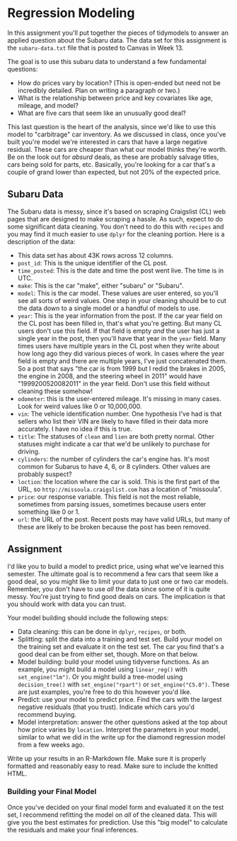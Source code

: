 # Regression Modeling

In this assignment you'll put together the pieces of tidymodels to answer an applied question about the Subaru data. The data set for this assignment is the `subaru-data.txt` file that is posted to Canvas in Week 13.

The goal is to use this subaru data to understand a few fundamental questions:

-   How do prices vary by location? (This is open-ended but need not be incredibly detailed. Plan on writing a paragraph or two.)
-   What is the relationship between price and key covariates like age, mileage, and model?
-   What are five cars that seem like an unusually good deal?

This last question is the heart of the analysis, since we'd like to use this model to "carbitrage" car inventory. As we discussed in class, once you've built you're model we're interested in cars that have a large negative residual. These cars are cheaper than what our model thinks they're worth. Be on the look out for *absurd* deals, as these are probably salvage titles, cars being sold for parts, etc. Basically, you're looking for a car that's a couple of grand lower than expected, but not 20% of the expected price.

## Subaru Data

The Subaru data is messy, since it's based on scraping Craigslist (CL) web pages that are designed to make scraping a hassle. As such, expect to do some significant data cleaning. You don't need to do this with `recipes` and you may find it much easier to use `dplyr` for the cleaning portion. Here is a description of the data:

-   This data set has about 43K rows across 12 columns.
-   `post_id`: This is the unique identifier of the CL post.
-   `time_posted`: This is the date and time the post went live. The time is in UTC.
-   `make`: This is the car "make", either "subaru" or "Subaru".
-   `model`: This is the car model. These values are user entered, so you'll see all sorts of weird values. One step in your cleaning should be to cut the data down to a single model or a handful of models to use.
-   `year`: This is the year information from the post. If the car year field on the CL post has been filled in, that's what you're getting. But many CL users don't use this field. If that field is empty *and* the user has just a single year in the post, then you'll have that year in the `year` field. Many times users have multiple years in the CL post when they write about how long ago they did various pieces of work. In cases where the year field is empty and there are multiple years, I've just concatenated them. So a post that says "the car is from 1999 but I redid the brakes in 2005, the engine in 2008, and the steering wheel in 2011" would have "1999200520082011" in the year field. Don't use this field without cleaning these somehow!
-   `odometer`: this is the user-entered mileage. It's missing in many cases. Look for weird values like 0 or 10,000,000.
-   `vin`: The vehicle identification number. One hypothesis I've had is that sellers who list their VIN are likely to have filled in their data more accurately. I have no idea if this is true.
-   `title`: The statuses of `clean` and `lien` are both pretty normal. Other statuses might indicate a car that we'd be unlikely to purchase for driving.
-   `cylinders`: the number of cylinders the car's engine has. It's most common for Subarus to have 4, 6, or 8 cylinders. Other values are probably suspect?
-   `loction`: the location where the car is sold. This is the first part of the URL, so `http://missoula.craigslist.com` has a location of "missoula".
-   `price`: our response variable. This field is not the most reliable, sometimes from parsing issues, sometimes because users enter something like 0 or 1.
-   `url`: the URL of the post. Recent posts may have valid URLs, but many of these are likely to be broken because the post has been removed.

## Assignment

I'd like you to build a model to predict price, using what we've learned this semester. The ultimate goal is to recommend a few cars that seem like a good deal, so you might like to limit your data to just one or two car models. Remember, you don't have to use *all* the data since some of it is quite messy. You're just trying to find good deals on cars. The implication is that you should work with data you can trust.

Your model building should include the following steps:

-   Data cleaning: this can be done in `dplyr`, `recipes`, or both.
-   Splitting: split the data into a training and test set. Build your model on the training set and evaluate it on the test set. The car you find that's a good deal can be from either set, though. More on that below.
-   Model building: build your model using tidyverse functions. As an example, you might build a model using `linear_reg()` with `set_engine("lm")`. Or you might build a tree-model using `decision_tree()` with `set_engine("rpart")` or `set_engine("C5.0")`. These are just examples, you're free to do this however you'd like.
-   Predict: use your model to predict price. Find the cars with the largest negative residuals (that you trust). Indicate which cars you'd recommend buying.
-   Model interpretation: answer the other questions asked at the top about how price varies by `location`. Interpret the parameters in your model, similar to what we did in the write up for the diamond regression model from a few weeks ago.

Write up your results in an R-Markdown file. Make sure it is properly formatted and reasonably easy to read. Make sure to include the knitted HTML.

### Building your Final Model

Once you've decided on your final model form and evaluated it on the test set, I recommend refitting the model on *all* of the cleaned data. This will give you the best estimates for prediction. Use this "big model" to calculate the residuals and make your final inferences.
